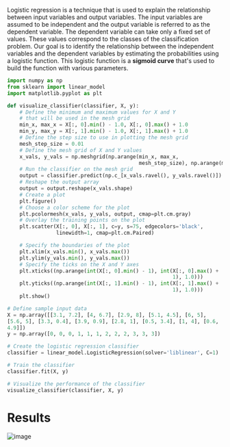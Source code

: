 Logistic regression is a technique that is used to explain the relationship between input
variables and output variables. The input variables are assumed to be independent and the
output variable is referred to as the dependent variable. The dependent variable can take only a
fixed set of values. These values correspond to the classes of the classification problem.
Our goal is to identify the relationship between the independent variables and the dependent
variables by estimating the probabilities using a logistic function. This logistic function is a
**sigmoid curve** that's used to build the function with various parameters. 

```py
import numpy as np
from sklearn import linear_model
import matplotlib.pyplot as plt

def visualize_classifier(classifier, X, y):
    # Define the minimum and maximum values for X and Y
    # that will be used in the mesh grid
    min_x, max_x = X[:, 0].min() - 1.0, X[:, 0].max() + 1.0
    min_y, max_y = X[:, 1].min() - 1.0, X[:, 1].max() + 1.0
    # Define the step size to use in plotting the mesh grid
    mesh_step_size = 0.01
    # Define the mesh grid of X and Y values
    x_vals, y_vals = np.meshgrid(np.arange(min_x, max_x,
                                           mesh_step_size), np.arange(min_y, max_y, mesh_step_size))
    # Run the classifier on the mesh grid
    output = classifier.predict(np.c_[x_vals.ravel(), y_vals.ravel()])
    # Reshape the output array
    output = output.reshape(x_vals.shape)
    # Create a plot
    plt.figure()
    # Choose a color scheme for the plot
    plt.pcolormesh(x_vals, y_vals, output, cmap=plt.cm.gray)
    # Overlay the training points on the plot
    plt.scatter(X[:, 0], X[:, 1], c=y, s=75, edgecolors='black',
                linewidth=1, cmap=plt.cm.Paired)

    # Specify the boundaries of the plot
    plt.xlim(x_vals.min(), x_vals.max())
    plt.ylim(y_vals.min(), y_vals.max())
    # Specify the ticks on the X and Y axes
    plt.xticks((np.arange(int(X[:, 0].min() - 1), int(X[:, 0].max() +
                                                      1), 1.0)))
    plt.yticks((np.arange(int(X[:, 1].min() - 1), int(X[:, 1].max() +
                                                      1), 1.0)))
    plt.show()

# Define sample input data
X = np.array([[3.1, 7.2], [4, 6.7], [2.9, 8], [5.1, 4.5], [6, 5],
[5.6, 5], [3.3, 0.4], [3.9, 0.9], [2.8, 1], [0.5, 3.4], [1, 4], [0.6,
4.9]])
y = np.array([0, 0, 0, 1, 1, 1, 2, 2, 2, 3, 3, 3])

# Create the logistic regression classifier
classifier = linear_model.LogisticRegression(solver='liblinear', C=1)

# Train the classifier
classifier.fit(X, y)

# Visualize the performance of the classifier
visualize_classifier(classifier, X, y)

```

# Results
![image](https://user-images.githubusercontent.com/84629235/147767927-12ca7cc5-5d63-43e3-af5b-44cea7c821a1.png)


